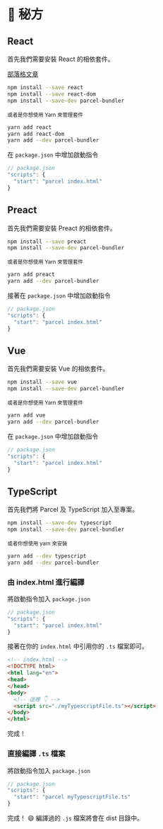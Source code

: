 # 🍰 秘方

## React

首先我們需要安裝 React 的相依套件。

[部落格文章](http://blog.jakoblind.no/react-parcel/)

```bash
npm install --save react
npm install --save react-dom
npm install --save-dev parcel-bundler
```

<sub>或者是你想使用 Yarn 來管理套件</sub>

```bash
yarn add react
yarn add react-dom
yarn add --dev parcel-bundler
```

在 `package.json` 中增加啟動指令

```javascript
// package.json
"scripts": {
  "start": "parcel index.html"
}
```

## Preact

首先我們需要安裝 Preact 的相依套件。

```bash
npm install --save preact
npm install --save-dev parcel-bundler
```

<sub>或者是你想使用 Yarn 來管理套件</sub>

```bash
yarn add preact
yarn add --dev parcel-bundler
```

接著在 `package.json` 中增加啟動指令

```javascript
// package.json
"scripts": {
  "start": "parcel index.html"
}
```

## Vue

首先我們需要安裝 Vue 的相依套件。

```bash
npm install --save vue
npm install --save-dev parcel-bundler
```

<sub>或者是你想使用 Yarn 來管理套件</sub>

```bash
yarn add vue
yarn add --dev parcel-bundler
```

在 `package.json` 中增加啟動指令

```javascript
// package.json
"scripts": {
  "start": "parcel index.html"
}
```

## TypeScript

首先我們將 Parcel 及 TypeScript 加入至專案。

```bash
npm install --save-dev typescript
npm install --save-dev parcel-bundler
```

<sub>或者你想使用 yarn 來安裝</sub>

```bash
yarn add --dev typescript
yarn add --dev parcel-bundler
```

### 由 index.html 進行編譯

將啟動指令加入 `package.json`

```javascript
// package.json
"scripts": {
  "start": "parcel index.html"
}
```

接著在你的 `index.html` 中引用你的 `.ts` 檔案即可。

```html
<!-- index.html -->
<!DOCTYPE html>
<html lang="en">
<head>
</head>
<body>
  <!-- 這裡 👇 -->
  <script src="./myTypescriptFile.ts"></script>
</body>
</html>
```

完成！

### 直接編譯 `.ts` 檔案

將啟動指令加入 `package.json`

```javascript
// package.json
"scripts": {
  "start": "parcel myTypescriptFile.ts"
}
```

完成！ 😄 編譯過的 `.js` 檔案將會在 dist 目錄中。
